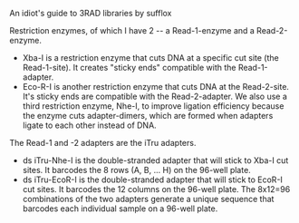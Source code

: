 An idiot's guide to 3RAD libraries by sufflox

Restriction enzymes, of which I have 2 -- a Read-1-enzyme and a Read-2-enzyme.
  * Xba-I is a restriction enzyme that cuts DNA at a specific cut site (the Read-1-site). It creates "sticky ends" compatible with the Read-1-adapter.
  * Eco-R-I is another restriction enzyme that cuts DNA at the Read-2-site. It's sticky ends are compatible with the Read-2-adapter.
We also use a third restriction enzyme, Nhe-I, to improve ligation efficiency because the enzyme cuts adapter-dimers, which are formed when adapters ligate to each other instead of DNA.

The Read-1 and -2 adapters are the iTru adapters.
  * ds iTru-Nhe-I is the double-stranded adapter that will stick to Xba-I cut sites. It barcodes the 8 rows (A, B, ... H) on the 96-well plate.
  * ds iTru-EcoR-I is the double-stranded adapter that will stick to EcoR-I cut sites. It barcodes the 12 columns on the 96-well plate.
The 8x12=96 combinations of the two adapters generate a unique sequence that barcodes each individual sample on a 96-well plate.
